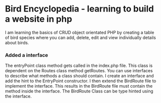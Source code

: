 # Bird Encyclopedia - learning to build a website in php

I am learning the basics of CRUD object orientated PHP by creating a table of bird species where you can add, delete, edit and view individually details about birds.  

### Added a interface
The entryPoint class method gets called in the index.php file.  This class is dependent on the Routes class method getRoutes.  You can use interfaces to 
describe what methods a class should contain.  I create an interface and add the hint to the EntryPoint constructor.  I then extend the BirdRoute file to implement the interface.  This results in the BirdRoute file must contain the method inside the interface.  The BirdRoute Class can be type hinted using the interface.  


